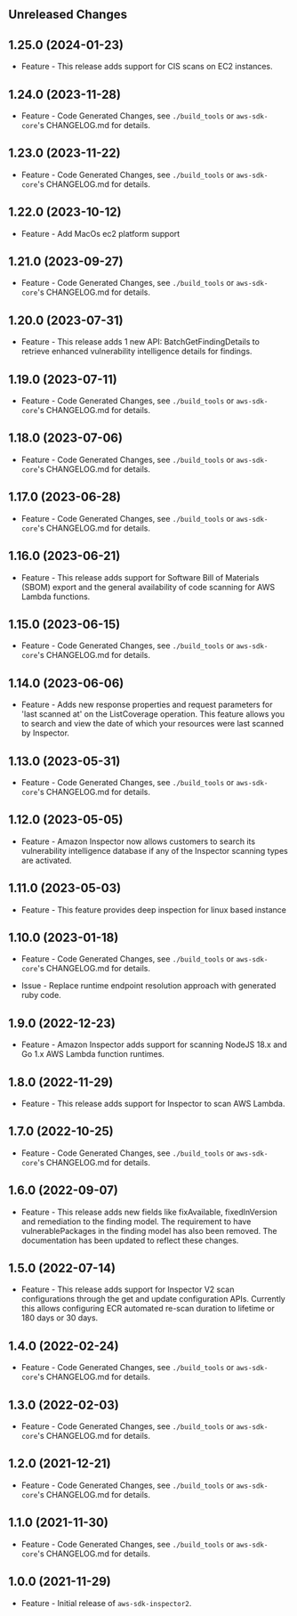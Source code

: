 Unreleased Changes
------------------

1.25.0 (2024-01-23)
------------------

* Feature - This release adds support for CIS scans on EC2 instances.

1.24.0 (2023-11-28)
------------------

* Feature - Code Generated Changes, see `./build_tools` or `aws-sdk-core`'s CHANGELOG.md for details.

1.23.0 (2023-11-22)
------------------

* Feature - Code Generated Changes, see `./build_tools` or `aws-sdk-core`'s CHANGELOG.md for details.

1.22.0 (2023-10-12)
------------------

* Feature - Add MacOs ec2 platform support

1.21.0 (2023-09-27)
------------------

* Feature - Code Generated Changes, see `./build_tools` or `aws-sdk-core`'s CHANGELOG.md for details.

1.20.0 (2023-07-31)
------------------

* Feature - This release adds 1 new API: BatchGetFindingDetails to retrieve enhanced vulnerability intelligence details for findings.

1.19.0 (2023-07-11)
------------------

* Feature - Code Generated Changes, see `./build_tools` or `aws-sdk-core`'s CHANGELOG.md for details.

1.18.0 (2023-07-06)
------------------

* Feature - Code Generated Changes, see `./build_tools` or `aws-sdk-core`'s CHANGELOG.md for details.

1.17.0 (2023-06-28)
------------------

* Feature - Code Generated Changes, see `./build_tools` or `aws-sdk-core`'s CHANGELOG.md for details.

1.16.0 (2023-06-21)
------------------

* Feature - This release adds support for Software Bill of Materials (SBOM) export and the general availability of code scanning for AWS Lambda functions.

1.15.0 (2023-06-15)
------------------

* Feature - Code Generated Changes, see `./build_tools` or `aws-sdk-core`'s CHANGELOG.md for details.

1.14.0 (2023-06-06)
------------------

* Feature - Adds new response properties and request parameters for 'last scanned at' on the ListCoverage operation. This feature allows you to search and view the date of which your resources were last scanned by Inspector.

1.13.0 (2023-05-31)
------------------

* Feature - Code Generated Changes, see `./build_tools` or `aws-sdk-core`'s CHANGELOG.md for details.

1.12.0 (2023-05-05)
------------------

* Feature - Amazon Inspector now allows customers to search its vulnerability intelligence database if any of the Inspector scanning types are activated.

1.11.0 (2023-05-03)
------------------

* Feature - This feature provides deep inspection for linux based instance

1.10.0 (2023-01-18)
------------------

* Feature - Code Generated Changes, see `./build_tools` or `aws-sdk-core`'s CHANGELOG.md for details.

* Issue - Replace runtime endpoint resolution approach with generated ruby code.

1.9.0 (2022-12-23)
------------------

* Feature - Amazon Inspector adds support for scanning NodeJS 18.x and Go 1.x AWS Lambda function runtimes.

1.8.0 (2022-11-29)
------------------

* Feature - This release adds support for Inspector to scan AWS Lambda.

1.7.0 (2022-10-25)
------------------

* Feature - Code Generated Changes, see `./build_tools` or `aws-sdk-core`'s CHANGELOG.md for details.

1.6.0 (2022-09-07)
------------------

* Feature - This release adds new fields like fixAvailable, fixedInVersion and remediation to the finding model. The requirement to have vulnerablePackages in the finding model has also been removed. The documentation has been updated to reflect these changes.

1.5.0 (2022-07-14)
------------------

* Feature - This release adds support for Inspector V2 scan configurations through the get and update configuration APIs. Currently this allows configuring ECR automated re-scan duration to lifetime or 180 days or 30 days.

1.4.0 (2022-02-24)
------------------

* Feature - Code Generated Changes, see `./build_tools` or `aws-sdk-core`'s CHANGELOG.md for details.

1.3.0 (2022-02-03)
------------------

* Feature - Code Generated Changes, see `./build_tools` or `aws-sdk-core`'s CHANGELOG.md for details.

1.2.0 (2021-12-21)
------------------

* Feature - Code Generated Changes, see `./build_tools` or `aws-sdk-core`'s CHANGELOG.md for details.

1.1.0 (2021-11-30)
------------------

* Feature - Code Generated Changes, see `./build_tools` or `aws-sdk-core`'s CHANGELOG.md for details.

1.0.0 (2021-11-29)
------------------

* Feature - Initial release of `aws-sdk-inspector2`.

